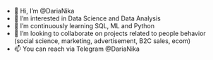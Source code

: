 - 👋 Hi, I’m @DariaNika
- 👀 I’m interested in Data Science and Data Analysis
- 🌱 I’m continuously learning SQL, ML and Python
- 💞️ I’m looking to collaborate on projects related to people behavior (social science, marketing, advertisement, B2C sales, ecom)
- 📫 You can reach via Telegram @DariaNika
